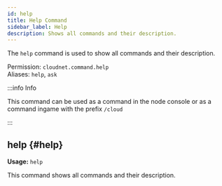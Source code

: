 ```yaml
---
id: help
title: Help Command
sidebar_label: Help
description: Shows all commands and their description.
---
```


The `help` command is used to show all commands and their description.

Permission: `cloudnet.command.help`  
Aliases: `help`, `ask`

:::info Info

This command can be used as a command in the node console or as a command ingame with the prefix `/cloud`

:::

## help {#help}

**Usage:** `help`

This command shows all commands and their description.
